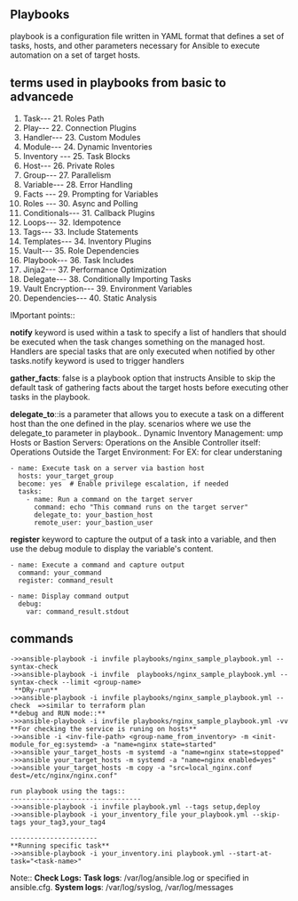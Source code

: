 Playbooks
-----------
playbook is a configuration file written in YAML format that defines a set of tasks, hosts, and other parameters necessary for Ansible to execute automation on a set of target hosts.

terms used in playbooks from basic to advancede
----------------------------------------------------
1. Task---                         21. Roles Path
2. Play---                         22. Connection Plugins
3. Handler---                      23. Custom Modules
4. Module---                       24. Dynamic Inventories
5. Inventory ---                   25. Task Blocks
6. Host---                         26. Private Roles
7. Group---                        27. Parallelism
8. Variable---                     28. Error Handling
9. Facts ---                       29. Prompting for Variables
10. Roles ---                      30. Async and Polling
11. Conditionals---                31. Callback Plugins
12. Loops---                       32. Idempotence
13. Tags---                        33. Include Statements
14. Templates---                   34. Inventory Plugins
15. Vault---                       35. Role Dependencies
16. Playbook---                    36. Task Includes
17. Jinja2---                      37. Performance Optimization
18. Delegate---                    38. Conditionally Importing Tasks
19. Vault Encryption---            39. Environment Variables
20. Dependencies---                40. Static Analysis

IMportant points::

**notify** keyword is used within a task to specify a list of handlers that should be
executed when the task changes something on the managed host. Handlers are special tasks
that are only executed when notified by other tasks.notify keyword is used to trigger handlers

**gather_facts**: false is a playbook option that instructs
 Ansible to skip the default task of gathering facts about the
 target hosts before executing other tasks in the playbook.

**delegate_to**::is a parameter that allows you to execute a task on a different host than the one defined in the play. 
scenarios where we use the delegate_to parameter in playbook..
Dynamic Inventory Management:
ump Hosts or Bastion Servers:
Operations on the Ansible Controller itself:
Operations Outside the Target Environment:
For EX: for clear understaning
```
- name: Execute task on a server via bastion host
  hosts: your_target_group
  become: yes  # Enable privilege escalation, if needed
  tasks:
    - name: Run a command on the target server
      command: echo "This command runs on the target server"
      delegate_to: your_bastion_host
      remote_user: your_bastion_user
```

**register** keyword to capture the output of a task into a variable, and then use the debug module to display the variable's content.
```
- name: Execute a command and capture output
  command: your_command
  register: command_result

- name: Display command output
  debug:
    var: command_result.stdout

```




**commands**
--
```
->>ansible-playbook -i invfile playbooks/nginx_sample_playbook.yml --syntax-check
->>ansible-playbook -i invfile  playbooks/nginx_sample_playbook.yml --syntax-check --limit <group-name>
 **DRy-run**
->>ansible-playbook -i invfile playbooks/nginx_sample_playbook.yml --check  =>similar to terraform plan
**debug and RUN mode::**
->>ansible-playbook -i invfile playbooks/nginx_sample_playbook.yml -vv
**For checking the service is runing on hosts**
->>ansible -i <inv-file-path> <group-name_from_inventory> -m <init-module_for_eg:systemd> -a "name=nginx state=started"
->>ansible your_target_hosts -m systemd -a "name=nginx state=stopped" 
->>ansible your_target_hosts -m systemd -a "name=nginx enabled=yes" 
->>ansible your_target_hosts -m copy -a "src=local_nginx.conf dest=/etc/nginx/nginx.conf" 

run playbook using the tags::
---------------------------------
->>ansible-playbook -i invfile playbook.yml --tags setup,deploy
->>ansible-playbook -i your_inventory_file your_playbook.yml --skip-tags your_tag3,your_tag4

----------------------
**Running specific task**
->>ansible-playbook -i your_inventory.ini playbook.yml --start-at-task="<task-name>"
```



Note::
**Check Logs:**
**Task logs**: /var/log/ansible.log or specified in ansible.cfg.
**System logs**: /var/log/syslog, /var/log/messages

